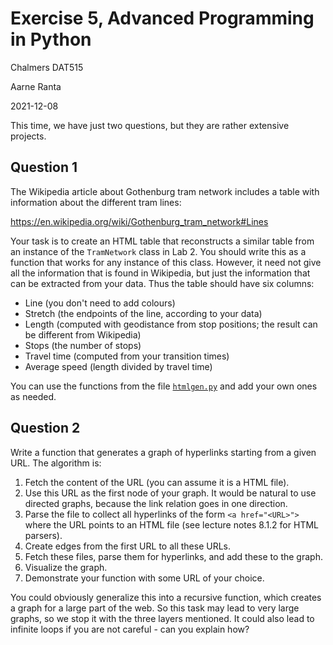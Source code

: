 # Exercise 5, Advanced Programming in Python

Chalmers DAT515

Aarne Ranta

2021-12-08

This time, we have just two questions, but they are rather extensive projects.


## Question 1

The Wikipedia article about Gothenburg tram network includes a table with information about the different tram lines:

https://en.wikipedia.org/wiki/Gothenburg_tram_network#Lines

Your task is to create an HTML table that reconstructs a similar table from an instance of the `TramNetwork` class in Lab 2.
You should write this as a function that works for any instance of this class.
However, it need not give all the information that is found in Wikipedia, but just the information that can be extracted from your data.
Thus the table should have six columns:

- Line (you don't need to add colours)
- Stretch (the endpoints of the line, according to your data)
- Length (computed with geodistance from stop positions; the result can be different from Wikipedia)
- Stops (the number of stops)
- Travel time (computed from your transition times)
- Average speed (length divided by travel time)

You can use the functions from the file [`htmlgen.py`](../../examples/htmlgen.py) and add your own ones as needed.


## Question 2

Write a function that generates a graph of hyperlinks starting from a given URL.
The algorithm is:

1. Fetch the content of the URL (you can assume it is a HTML file).
2. Use this URL as the first node of your graph. It would be natural to use directed graphs, because the link relation goes in one direction.
3. Parse the file to collect all hyperlinks of the form `<a href="<URL>">` where the URL points to an HTML file (see lecture notes 8.1.2 for HTML parsers).
4. Create edges from the first URL to all these URLs.
5. Fetch these files, parse them for hyperlinks, and add these to the graph.
6. Visualize the graph.
7. Demonstrate your function with some URL of your choice.

You could obviously generalize this into a recursive function, which creates a graph for a large part of the web.
So this task may lead to very large graphs, so we stop it with the three layers mentioned.
It could also lead to infinite loops if you are not careful - can you explain how?
